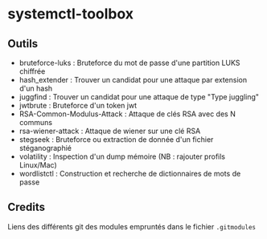 # systemctl-toolbox

## Outils

- bruteforce-luks : Bruteforce du mot de passe d'une partition LUKS chiffrée
- hash_extender : Trouver un candidat pour une attaque par extension d'un hash
- juggfind : Trouver un candidat pour une attaque de type "Type juggling"
- jwtbrute : Bruteforce d'un token jwt
- RSA-Common-Modulus-Attack : Attaque de clés RSA avec des N communs
- rsa-wiener-attack : Attaque de wiener sur une clé RSA
- stegseek : Bruteforce ou extraction de donnée d'un fichier stéganographié
- volatility : Inspection d'un dump mémoire (NB : rajouter profils Linux/Mac)
- wordlistctl : Construction et recherche de dictionnaires de mots de passe

## Credits

Liens des différents git des modules empruntés dans le fichier `.gitmodules`
